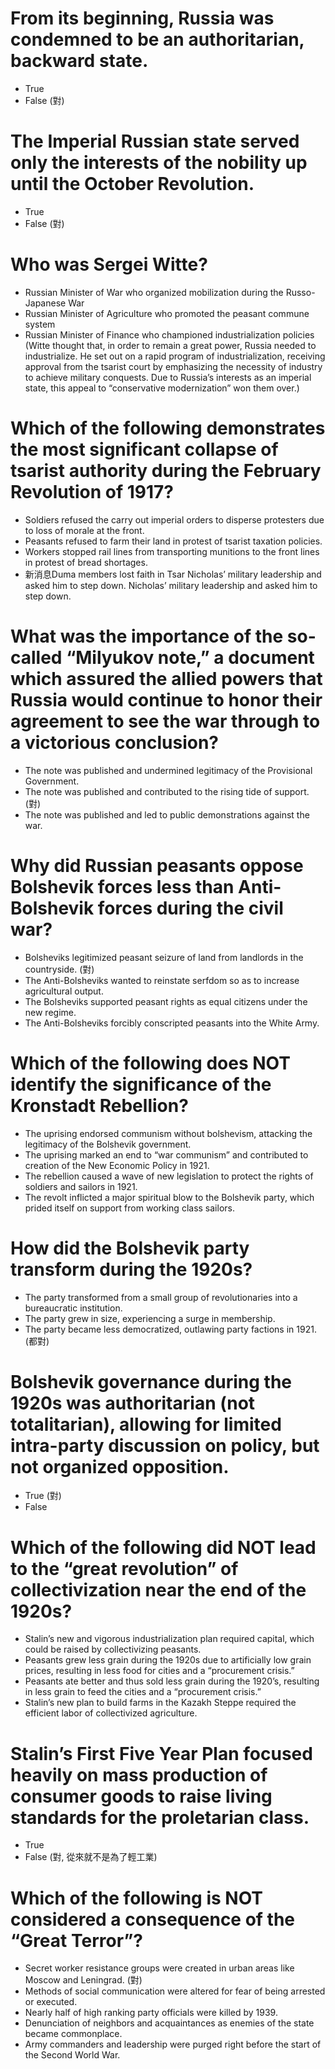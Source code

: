 # From its beginning, Russia was condemned to be an authoritarian, backward state.       
* True
* False (對)

# The Imperial Russian state served only the interests of the nobility up until the October Revolution.     
* True
* False (對)

# Who was Sergei Witte?    
* Russian Minister of War who organized mobilization during the Russo-Japanese War 
* Russian Minister of Agriculture who promoted the peasant commune system 
* Russian Minister of Finance who championed industrialization policies (Witte thought that, in order to remain a great power, Russia needed to industrialize.
He set out on a rapid program of industrialization, receiving approval from the
tsarist court by emphasizing the necessity of industry to achieve military
conquests. Due to Russia’s interests as an imperial state, this appeal to
“conservative modernization” won them over.)

# Which of the following demonstrates the most significant collapse of tsarist authority during the February Revolution of 1917?    
* Soldiers refused the carry out imperial orders to disperse protesters due to loss of morale at the front. 
* Peasants refused to farm their land in protest of tsarist taxation policies.
* Workers stopped rail lines from transporting munitions to the front lines in protest of bread shortages.
* 新消息Duma members lost faith in Tsar Nicholas’ military leadership and asked him to step down. 
Nicholas’ military leadership and asked him to step down. 


# What was the importance of the so-called “Milyukov note,” a document which assured the allied powers that Russia would continue to honor their agreement to see the war through to a victorious conclusion?    
* The note was published and undermined legitimacy of the Provisional Government.
* The note was published and contributed to the rising tide of support. (對)
* The note was published and led to public demonstrations against the war.

# Why did Russian peasants oppose Bolshevik forces less than Anti-Bolshevik forces during the civil war?     
* Bolsheviks legitimized peasant seizure of land from landlords in the countryside. (對)
* The Anti-Bolsheviks wanted to reinstate serfdom so as to increase agricultural output. 
* The Bolsheviks supported peasant rights as equal citizens under the new regime.
* The Anti-Bolsheviks forcibly conscripted peasants into the White Army.

# Which of the following does NOT identify the significance of the Kronstadt Rebellion?    
* The uprising endorsed communism without bolshevism, attacking the legitimacy of the Bolshevik government.
* The uprising marked an end to “war communism” and contributed to creation of the New Economic Policy in 1921.
* The rebellion caused a wave of new legislation to protect the rights of soldiers and sailors in 1921.
* The revolt inflicted a major spiritual blow to the Bolshevik party, which prided itself on support from working class sailors.

# How did the Bolshevik party transform during the 1920s?
* The party transformed from a small group of revolutionaries into a bureaucratic institution.
* The party grew in size, experiencing a surge in membership.
* The party became less democratized, outlawing party factions in 1921. (都對)


# Bolshevik governance during the 1920s was authoritarian (not totalitarian), allowing for limited intra-party discussion on policy, but not organized opposition.     
* True (對)
* False

# Which of the following did NOT lead to the  “great revolution” of collectivization near the end of the 1920s?    
* Stalin’s new and vigorous industrialization plan required capital, which could be raised by collectivizing peasants.
* Peasants grew less grain during the 1920s due to artificially low grain prices, resulting in less food for cities and a “procurement crisis.”
* Peasants ate better and thus sold less grain during the 1920’s, resulting in less grain to feed the cities and a “procurement crisis.”
* Stalin’s new plan to build farms in the Kazakh Steppe required the efficient labor of collectivized agriculture. 


# Stalin’s First Five Year Plan focused heavily on mass production of consumer goods to raise living standards for the proletarian class. 
* True
* False (對, 從來就不是為了輕工業)

# Which of the following is NOT considered a consequence of the “Great Terror”?    
* Secret worker resistance groups were created in urban areas like Moscow and Leningrad. (對)
* Methods of social communication were altered for fear of being arrested or executed.
* Nearly half of high ranking party officials were killed by 1939.
* Denunciation of neighbors and acquaintances as enemies of the state became commonplace.
* Army commanders and leadership were purged right before the start of the Second World War.
